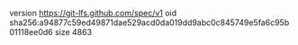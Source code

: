 version https://git-lfs.github.com/spec/v1
oid sha256:a94877c59ed49871dae529acd0da019dd9abc0c845749e5fa6c95b01118ee0d6
size 4863
